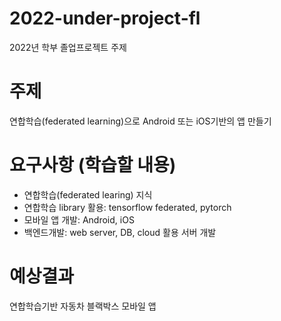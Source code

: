 # 2022-under-project-fl
2022년 학부 졸업프로젝트 주제

# 주제
연합학습(federated learning)으로 Android 또는 iOS기반의 앱 만들기

# 요구사항 (학습할 내용)
+ 연합학습(federated learing) 지식 
+ 연합학습 library 활용: tensorflow federated, pytorch
+ 모바일 앱 개발: Android, iOS
+ 백엔드개발: web server, DB, cloud 활용 서버 개발


# 예상결과
연합학습기반 자동차 블랙박스 모바일 앱 
